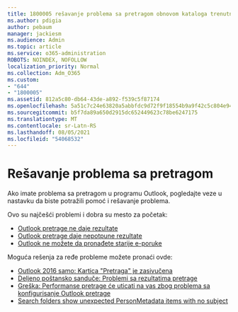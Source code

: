 ```yaml
---
title: 1800005 rešavanje problema sa pretragom obnovom kataloga trenutne pretrage
ms.author: pdigia
author: pebaum
manager: jackiesm
ms.audience: Admin
ms.topic: article
ms.service: o365-administration
ROBOTS: NOINDEX, NOFOLLOW
localization_priority: Normal
ms.collection: Adm_O365
ms.custom:
- "644"
- "1800005"
ms.assetid: 812a5c80-db64-43de-a892-f539c5f87174
ms.openlocfilehash: 5a51c7c24e63820a5abbfdc9d72f9f18554b9a9f42c5c804e944137df928efa9
ms.sourcegitcommit: b5f7da89a650d2915dc652449623c78be6247175
ms.translationtype: MT
ms.contentlocale: sr-Latn-RS
ms.lasthandoff: 08/05/2021
ms.locfileid: "54068532"
---
```

# <a name="troubleshoot-search-issues"></a>Rešavanje problema sa pretragom

Ako imate problema sa pretragom u programu Outlook, pogledajte veze u nastavku da biste potražili pomoć i rešavanje problema.

Ovo su najčešći problemi i dobra su mesto za početak:

- [Outlook pretrage ne daje rezultate](https://support.office.com/article/2556b11f-f4d8-46be-b0a7-de33a3f4f066#bkmk_noresults)
- [Outlook pretrage daje nepotpune rezultate](https://support.office.com/article/2556b11f-f4d8-46be-b0a7-de33a3f4f066#bkmk_incompleteresults)
- [Outlook ne možete da pronađete starije e-poruke](https://support.office.com/article/2556b11f-f4d8-46be-b0a7-de33a3f4f066#bkmk_olderemails)

Moguća rešenja za ređe probleme možete pronaći ovde:

- [Outlook 2016 samo: Kartica "Pretraga" je zasivučena](https://support.office.com/article/2556b11f-f4d8-46be-b0a7-de33a3f4f066#bkmk_greytab)
- [Deljeno poštansko sanduče: Problemi sa rezultatima pretrage](https://support.office.com/article/2556b11f-f4d8-46be-b0a7-de33a3f4f066#bkmk_sharedmailbox)
- [Greška: Performanse pretrage će uticati na vas zbog problema sa konfigurisanje Outlook pretrage](https://support.office.com/article/51c9d2c7-a3db-4358-afdf-50d3a9e57039)
- [Search folders show unexpected PersonMetadata items with no subject](https://support.microsoft.com/help/4035436/outlook-search-folders-show-items-with-blank-subject)